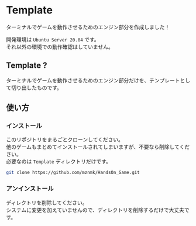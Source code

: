 # Template

ターミナルでゲームを動作させるためのエンジン部分を作成しました！  

開発環境は `Ubuntu Server 20.04` です。  
それ以外の環境での動作確認はしていません。  


## Template ?

ターミナルでゲームを動作させるためのエンジン部分だけを、テンプレートとして切り出したものです。  


## 使い方

### インストール

このリポジトリをまるごとクローンしてください。  
他のゲームもまとめてインストールされてしまいますが、不要なら削除してください。  
必要なのは `Template` ディレクトリだけです。  
```sh
git clone https://github.com/mznmk/HandsOn_Game.git
```

### アンインストール

ディレクトリを削除してください。  
システムに変更を加えていませんので、ディレクトリを削除するだけで大丈夫です。  

